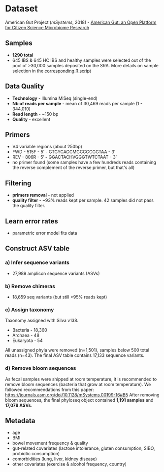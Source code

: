 # Dataset
American Gut Project (_mSystems_, 2018) - [American Gut: an Open Platform for Citizen Science Microbiome Research][1]

[1]: https://journals.asm.org/doi/full/10.1128/mSystems.00031-18#DC1


## Samples
- **1290 total**
- 645 IBS & 645 HC
IBS and healthy samples were selected out of the pool of >30,000 samples deposited on the SRA. More details on sample selection in the [corresponding R script](00_Metadata-AGP.R)

## Data Quality
- **Technology** - Illumina MiSeq (single-end)
- **Nb of reads per sample** - mean of 30,469 reads per sample (1 - 344,010)
- **Read length** - ~150 bp
- **Quality** - excellent


## Primers
- V4 variable regions (about 250bp)
- FWD - 515F - 5’ - GTGYCAGCMGCCGCGGTAA - 3’
- REV -  806R - 5’ - GGACTACHVGGGTWTCTAAT - 3’
- no primer found (some samples have a few hundreds reads containing the reverse complement of the reverse primer, but that's all)


## Filtering
- **primers removal** - not applied
- **quality filter** - \~93% reads kept per sample. 42 samples did not pass the quality filter.


## Learn error rates
- parametric error model fits data

## Construct ASV table
### a) Infer sequence variants
- 27,989 amplicon sequence variants (ASVs)

### b) Remove chimeras
- 18,659 seq variants (but still >95% reads kept)

### c) Assign taxonomy
Taxonomy assigned with Silva v138.
- Bacteria - 18,360
- Archaea - 48
- Eukaryota - 54

All unassigned phyla were removed (n=1,501), samples below 500 total reads (n=43). The final ASV table contains 17,133 sequence variants.

### d) Remove bloom sequences
As fecal samples were shipped at room temperature, it is recommended to remove bloom sequences (bacteria that grow at room temperature). We followed recommendations from this paper: https://journals.asm.org/doi/10.1128/mSystems.00199-16#B5
After removing bloom sequences, the final phyloseq object contained **1,191 samples** and **17,078 ASVs**.


## Metadata
- age
- BMI
- bowel movement frequency & quality
- gut-related covariates (lactose intolerance, gluten consumption, SIBO, probiotic consumption)
- comorbidities (lung, liver, kidney disease)
- other covariates (exercise & alcohol frequency, country)